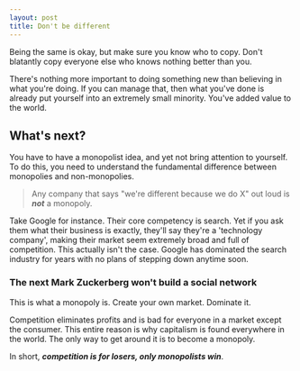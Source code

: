 ```yaml
---
layout: post
title: Don't be different
---
```


Being the same is okay, but make sure you know who to copy. Don't blatantly copy everyone else who knows nothing better than you.

There's nothing more important to doing something new than believing in what you're doing. If you can manage that, then what you've done is already put yourself into an extremely small minority. You've added value to the world.

## What's next?

You have to have a monopolist idea, and yet not bring attention to yourself. To do this, you need to understand the fundamental difference between monopolies and non-monopolies.

> Any company that says "we're different because we do X" out loud is ***not*** a monopoly.

Take Google for instance. Their core competency is search. Yet if you ask them what their business is exactly, they'll say they're a 'technology company', making their market seem extremely broad and full of competition. This actually isn't the case. Google has dominated the search industry for years with no plans of stepping down anytime soon.

### The next Mark Zuckerberg won't build a social network

This is what a monopoly is. Create your own market. Dominate it.

Competition eliminates profits and is bad for everyone in a market except the consumer. This entire reason is why capitalism is found everywhere in the world. The only way to get around it is to become a monopoly.

In short, ***competition is for losers, only monopolists win***.